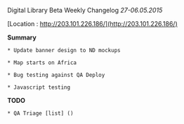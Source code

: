 Digital Library Beta Weekly Changelog
*27-06.05.2015*


[Location : http://203.101.226.186/](http://203.101.226.186/)


**Summary**


    * Update banner design to ND mockups
    
    * Map starts on Africa

    * Bug testing against QA Deploy

    * Javascript testing



**TODO**

    * QA Triage [list] ()
